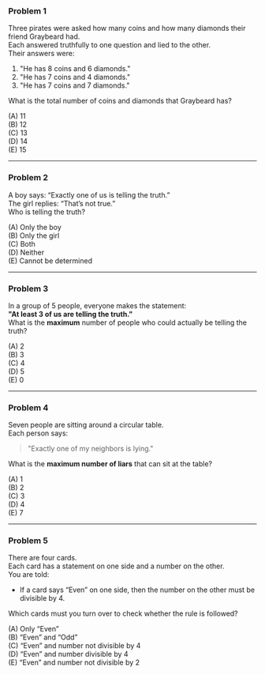 ### Problem 1
Three pirates were asked how many coins and how many diamonds their friend Graybeard had.  
Each answered truthfully to one question and lied to the other.  
Their answers were:
1. "He has 8 coins and 6 diamonds."  
2. "He has 7 coins and 4 diamonds."  
3. "He has 7 coins and 7 diamonds."

What is the total number of coins and diamonds that Graybeard has?

(A) 11  
(B) 12  
(C) 13  
(D) 14  
(E) 15

---

### Problem 2
A boy says: “Exactly one of us is telling the truth.”  
The girl replies: “That’s not true.”  
Who is telling the truth?

(A) Only the boy  
(B) Only the girl  
(C) Both  
(D) Neither  
(E) Cannot be determined

---

### Problem 3
In a group of 5 people, everyone makes the statement:  
**"At least 3 of us are telling the truth."**  
What is the **maximum** number of people who could actually be telling the truth?

(A) 2  
(B) 3  
(C) 4  
(D) 5  
(E) 0

---

### Problem 4
Seven people are sitting around a circular table.  
Each person says:  
> "Exactly one of my neighbors is lying."

What is the **maximum number of liars** that can sit at the table?

(A) 1  
(B) 2  
(C) 3  
(D) 4  
(E) 7

---

### Problem 5
There are four cards.  
Each card has a statement on one side and a number on the other.  
You are told:
- If a card says “Even” on one side, then the number on the other must be divisible by 4.

Which cards must you turn over to check whether the rule is followed?

(A) Only “Even”  
(B) “Even” and “Odd”  
(C) “Even” and number not divisible by 4  
(D) “Even” and number divisible by 4  
(E) “Even” and number not divisible by 2
